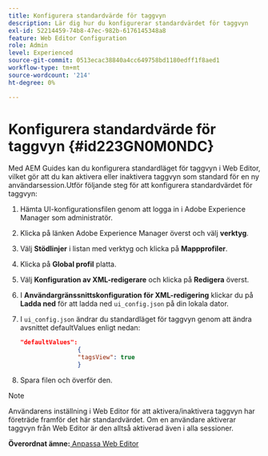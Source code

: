 ```yaml
---
title: Konfigurera standardvärde för taggvyn
description: Lär dig hur du konfigurerar standardvärdet för taggvyn
exl-id: 52214459-74b8-47ec-982b-6176145348a8
feature: Web Editor Configuration
role: Admin
level: Experienced
source-git-commit: 0513ecac38840a4cc649758bd1180edff1f8aed1
workflow-type: tm+mt
source-wordcount: '214'
ht-degree: 0%

---
```


# Konfigurera standardvärde för taggvyn {#id223GN0M0NDC}

Med AEM Guides kan du konfigurera standardläget för taggvyn i Web Editor, vilket gör att du kan aktivera eller inaktivera taggvyn som standard för en ny användarsession.Utför följande steg för att konfigurera standardvärdet för taggvyn:

1. Hämta UI-konfigurationsfilen genom att logga in i Adobe Experience Manager som administratör.
1. Klicka på länken Adobe Experience Manager överst och välj **verktyg**.
1. Välj **Stödlinjer** i listan med verktyg och klicka på **Mappprofiler**.
1. Klicka på **Global profil** platta.
1. Välj **Konfiguration av XML-redigerare** och klicka på **Redigera** överst.
1. I **Användargränssnittskonfiguration för XML-redigering** klickar du på **Ladda ned** för att ladda ned `ui_config.json` på din lokala dator.
1. I `ui_config.json` ändrar du standardläget för taggvyn genom att ändra avsnittet defaultValues enligt nedan:

   ```json
   "defaultValues":
                   {
                   "tagsView": true
                   }
   ```

1. Spara filen och överför den.

>[!NOTE]
>
> Användarens inställning i Web Editor för att aktivera/inaktivera taggvyn har företräde framför det här standardvärdet. Om en användare aktiverar taggvyn från Web Editor är den alltså aktiverad även i alla sessioner.

**Överordnat ämne:**[ Anpassa Web Editor](conf-web-editor.md)
